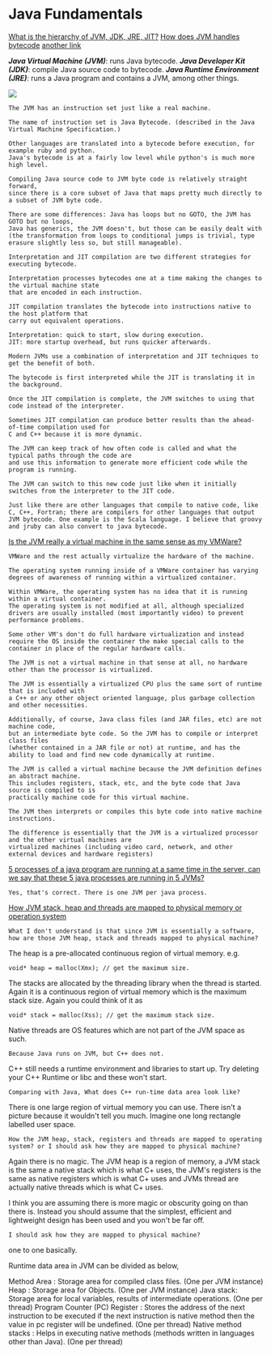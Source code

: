 # Java Fundamentals
[What is the hierarchy of JVM, JDK, JRE, JIT?](https://stackoverflow.com/questions/17408363/what-is-the-hierarchy-of-jvm-jdk-jre-jit)
[How does JVM handles bytecode](https://stackoverflow.com/questions/2203248/what-are-bytecodes-and-how-does-the-jvm-handle-them) 
[another link](https://softwareengineering.stackexchange.com/questions/286712/compilation-to-bytecode-vs-machine-code)

**_Java Virtual Machine  (JVM)_**: runs Java bytecode.
**_Java Developer Kit  (JDK)_**: compile Java source code to bytecode.
**_Java Runtime Environment  (JRE)_**: runs a Java program and contains a JVM, among other things.

![](https://i.stack.imgur.com/eUqSJ.png)

    The JVM has an instruction set just like a real machine. 
    
    The name of instruction set is Java Bytecode. (described in the Java Virtual Machine Specification.) 
    
    Other languages are translated into a bytecode before execution, for example ruby and python. 
    Java's bytecode is at a fairly low level while python's is much more high level.
    
    Compiling Java source code to JVM byte code is relatively straight forward, 
    since there is a core subset of Java that maps pretty much directly to a subset of JVM byte code.
    
    There are some differences: Java has loops but no GOTO, the JVM has GOTO but no loops, 
    Java has generics, the JVM doesn't, but those can be easily dealt with 
    (the transformation from loops to conditional jumps is trivial, type erasure slightly less so, but still manageable).
    
    Interpretation and JIT compilation are two different strategies for executing bytecode.
    
    Interpretation processes bytecodes one at a time making the changes to the virtual machine state 
    that are encoded in each instruction. 
    
    JIT compilation translates the bytecode into instructions native to the host platform that 
    carry out equivalent operations.
    
    Interpretation: quick to start, slow during execution.
    JIT: more startup overhead, but runs quicker afterwards. 
    
    Modern JVMs use a combination of interpretation and JIT techniques to get the benefit of both. 
    
    The bytecode is first interpreted while the JIT is translating it in the background. 
    
    Once the JIT compilation is complete, the JVM switches to using that code instead of the interpreter. 
    
    Sometimes JIT compilation can produce better results than the ahead-of-time compilation used for 
    C and C++ because it is more dynamic. 
    
    The JVM can keep track of how often code is called and what the typical paths through the code are 
    and use this information to generate more efficient code while the program is running. 
    
    The JVM can switch to this new code just like when it initially switches from the interpreter to the JIT code.
    
    Just like there are other languages that compile to native code, like C, C++, Fortran; there are compilers for other languages that output JVM bytecode. One example is the Scala language. I believe that groovy and jruby can also convert to java bytecode.

[Is the JVM really a virtual machine in the same sense as my VMWare?](https://stackoverflow.com/questions/861422/is-the-java-virtual-machine-really-a-virtual-machine-in-the-same-sense-as-my-vmw)

    VMWare and the rest actually virtualize the hardware of the machine. 
    
    The operating system running inside of a VMWare container has varying degrees of awareness of running within a virtualized container. 
    
    Within VMWare, the operating system has no idea that it is running within a virtual container. 
    The operating system is not modified at all, although specialized drivers are usually installed (most importantly video) to prevent performance problems. 
    
    Some other VM's don't do full hardware virtualization and instead require the OS inside the container the make special calls to the container in place of the regular hardware calls.
    
    The JVM is not a virtual machine in that sense at all, no hardware other than the processor is virtualized. 
    
    The JVM is essentially a virtualized CPU plus the same sort of runtime that is included with 
    a C++ or any other object oriented language, plus garbage collection and other necessities.
    
    Additionally, of course, Java class files (and JAR files, etc) are not machine code, 
    but an intermediate byte code. So the JVM has to compile or interpret class files 
    (whether contained in a JAR file or not) at runtime, and has the ability to load and find new code dynamically at runtime.
    
    The JVM is called a virtual machine because the JVM definition defines an abstract machine. 
    This includes registers, stack, etc, and the byte code that Java source is compiled to is 
    practically machine code for this virtual machine. 
    
    The JVM then interprets or compiles this byte code into native machine instructions.
    
    The difference is essentially that the JVM is a virtualized processor and the other virtual machines are 
    virtualized machines (including video card, network, and other external devices and hardware registers)
    
[5 processes of a java program are running at a same time in the server, can we say that these 5 java processes are running in 5 JVMs?](https://stackoverflow.com/questions/4301531/jvm-and-java-linux-process)

    Yes, that's correct. There is one JVM per java process.
    
[How JVM stack, heap and threads are mapped to physical memory or operation system](https://stackoverflow.com/questions/16264118/how-jvm-stack-heap-and-threads-are-mapped-to-physical-memory-or-operation-syste)

    What I don't understand is that since JVM is essentially a software, how are those JVM heap, stack and threads mapped to physical machine?

The heap is a pre-allocated continuous region of virtual memory. e.g.
    
    void* heap = malloc(Xmx); // get the maximum size.
     
The stacks are allocated by the threading library when the thread is started. Again it is a continuous region of virtual memory which is the maximum stack size. Again you could think of it as

    void* stack = malloc(Xss); // get the maximum stack size.
    
Native threads are OS features which are not part of the JVM space as such.
    
    Because Java runs on JVM, but C++ does not.
    
C++ still needs a runtime environment and libraries to start up. Try deleting your C++ Runtime or libc and these won't start.
    
    Comparing with Java, What does C++ run-time data area look like?
    
There is one large region of virtual memory you can use. There isn't a picture because it wouldn't tell you much. Imagine one long rectangle labelled user space.
    
    How the JVM heap, stack, registers and threads are mapped to operating system? or I should ask how they are mapped to physical machine?
    
Again there is no magic. The JVM heap is a region of memory, a JVM stack is the same a native stack which is what C+ uses, the JVM's registers is the same as native registers which is what C+ uses and JVMs thread are actually native threads which is what C+ uses.
    
I think you are assuming there is more magic or obscurity going on than there is. Instead you should assume that the simplest, efficient and lightweight design has been used and you won't be far off.
    
    I should ask how they are mapped to physical machine?

one to one basically.
    

Runtime data area in JVM can be divided as below,

Method Area : Storage area for compiled class files. (One per JVM instance)
Heap : Storage area for Objects. (One per JVM instance)
Java stack: Storage area for local variables, results of intermediate operations. (One per thread)
Program Counter (PC) Register : Stores the address of the next instruction to be executed if the next instruction is native method then the value in pc register will be undefined. (One per thread)
Native method stacks : Helps in executing native methods (methods written in languages other than Java). (One per thread)
<!--stackedit_data:
eyJoaXN0b3J5IjpbOTk2MjA0NTk5LC05MDQwNTc2MDBdfQ==
-->